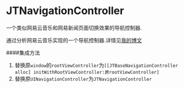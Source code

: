 # JTNavigationController
一个类似网易云音乐和网易新闻页面切换效果的导航控制器.

通过分析网易云音乐实现的一个导航控制器.详情见[我的博文](http://jerrytian.com/2016/01/23/yong-revealfen-xi-wang-yi-yun-yin-le-de-dao-hang-kong-zhi-qi-qie-huan-xiao-guo/)

####集成方法
 1. 替换原`window`的`rootViewController`为`[[JTBaseNavigationController alloc] initWithRootViewController:原rootViewController]`
 2. 替换原`UINavigationController`为`JTNavigationController`
 
